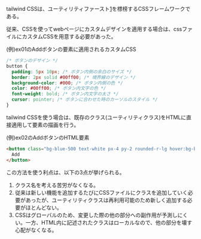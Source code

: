 tailwind CSSは、ユーティリティファースト[1]を標榜するCSSフレームワークである。

従来、CSSを使ってwebページにカスタムデザインを適用する場合は、cssファイルにカスタムCSSを用意する必要があった。

(例)ex01のAddボタンの要素に適用されるカスタムCSS

```css
/* ボタンのデザイン */
button {
  padding: 5px 10px; /* ボタン内側の余白のサイズ */
  border: 2px solid #00ff00; /* 境界線のデザイン */
  background-color: #000; /* ボタン内側の色 */
  color: #00ff00; /* ボタン内文字の色 */
  font-weight: bold; /* ボタン内文字の太さ */
  cursor: pointer; /* ボタンに合わせた時のカーソルのスタイル */
}
```

tailwind CSSを使う場合は、既存のクラス(ユーティリティクラス)をHTMLに直接適用して要素の描画を行う。

(例)ex02のAddボタンのHTML要素

```html
<button class="bg-blue-500 text-white px-4 py-2 rounded-r-lg hover:bg-blue-600">
  Add
</button>
```

この方法を使う利点は、以下の3点が挙げられる。

1. クラス名を考える苦労がなくなる。
2. 従来は新しい機能を追加するたびにCSSファイルにクラスを追加していく必要があったが、ユーティリティクラスは再利用可能のため新しく追加する必要がほとんどない。
3. CSSはグローバルのため、変更した際の他の部分への副作用が予測しにくい。一方、HTML内に記述されたクラスはローカルなので、他の部分を壊す心配がなくなる。

[1]: https://tailwindcss.com/docs/utility-first
